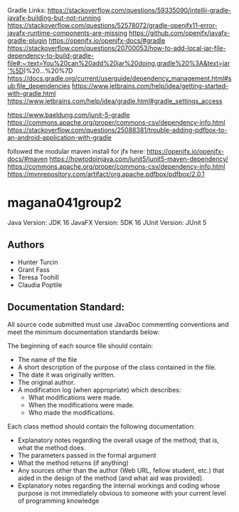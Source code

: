 Gradle Links:
https://stackoverflow.com/questions/59335090/intellij-gradle-javafx-building-but-not-running
https://stackoverflow.com/questions/52578072/gradle-openjfx11-error-javafx-runtime-components-are-missing
https://github.com/openjfx/javafx-gradle-plugin
https://openjfx.io/openjfx-docs/#gradle
https://stackoverflow.com/questions/20700053/how-to-add-local-jar-file-dependency-to-build-gradle-file#:~:text=You%20can%20add%20jar%20doing,gradle%20%3A&text=jar'%5D)%20...%20%7D
https://docs.gradle.org/current/userguide/dependency_management.html#sub:file_dependencies
https://www.jetbrains.com/help/idea/getting-started-with-gradle.html
https://www.jetbrains.com/help/idea/gradle.html#gradle_settings_access

https://www.baeldung.com/junit-5-gradle
https://commons.apache.org/proper/commons-csv/dependency-info.html
https://stackoverflow.com/questions/25088381/trouble-adding-pdfbox-to-an-android-application-with-gradle

followed the modular maven install for jfx here: https://openjfx.io/openjfx-docs/#maven
https://howtodoinjava.com/junit5/junit5-maven-dependency/
https://commons.apache.org/proper/commons-csv/dependency-info.html
https://mvnrepository.com/artifact/org.apache.pdfbox/pdfbox/2.0.1

# magana041group2
Java Version: JDK 16
JavaFX Version: SDK 16
JUnit Version: JUnit 5

## Authors
  - Hunter Turcin
  - Grant Fass
  - Teresa Toohill
  - Claudia Poptile
  
## Documentation Standard:
All source code submitted must use JavaDoc commenting conventions and meet the minimum documentation standards below:

The beginning of each source file should contain:
<ul>
    <li>The name of the file</li>
    <li>A short description of the purpose of the class contained in the file.</li>
    <li>The date it was originally written.</li>
    <li>The original author.</li>
    <li>
    A modification log (when appropriate) which describes:
        <ul>
            <li>What modifications were made.</li>
            <li>When the modifications were made.</li>
            <li>Who made the modifications.</li>
        </ul>
    </li>
</ul>

Each class method should contain the following documentation:
<ul>
    <li>Explanatory notes regarding the overall usage of the method; that is, what the method does.</li>
    <li>The parameters passed in the formal argument</li>
    <li>What the method returns (if anything)</li>
    <li>Any sources other than the author (Web URL, fellow student, etc.) that aided in the design of the method (and what aid was provided).</li>
    <li>Explanatory notes regarding the internal workings and coding whose purpose is not immediately obvious to someone with your current level of programming knowledge</li>
</ul>

